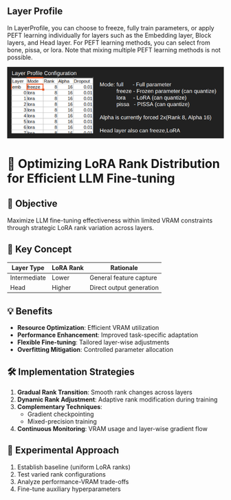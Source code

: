 ## Layer Profile
In LayerProfile, you can choose to freeze, fully train parameters, or apply PEFT learning individually for layers such as the Embedding layer, Block layers, and Head layer.
For PEFT learning methods, you can select from bone, pissa, or lora.
Note that mixing multiple PEFT learning methods is not possible.


![layerconfig.png](layerconfig.png)

# 🚀 Optimizing LoRA Rank Distribution for Efficient LLM Fine-tuning

## 🎯 Objective
Maximize LLM fine-tuning effectiveness within limited VRAM constraints through strategic LoRA rank variation across layers.

## 🧠 Key Concept
| Layer Type | LoRA Rank | Rationale |
|------------|-----------|-----------|
| Intermediate | Lower   | General feature capture |
| Head       | Higher    | Direct output generation |

## 💡 Benefits
- **Resource Optimization**: Efficient VRAM utilization
- **Performance Enhancement**: Improved task-specific adaptation
- **Flexible Fine-tuning**: Tailored layer-wise adjustments
- **Overfitting Mitigation**: Controlled parameter allocation

## 🛠️ Implementation Strategies
1. **Gradual Rank Transition**: Smooth rank changes across layers
2. **Dynamic Rank Adjustment**: Adaptive rank modification during training
3. **Complementary Techniques**: 
   - Gradient checkpointing
   - Mixed-precision training
4. **Continuous Monitoring**: VRAM usage and layer-wise gradient flow

## 🧪 Experimental Approach
1. Establish baseline (uniform LoRA ranks)
2. Test varied rank configurations
3. Analyze performance-VRAM trade-offs
4. Fine-tune auxiliary hyperparameters

